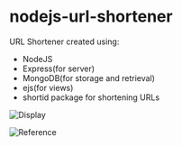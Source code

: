 # nodejs-url-shortener

URL Shortener created using:
- NodeJS
- Express(for server)
- MongoDB(for storage and retrieval)
- ejs(for views) 
- shortid package for shortening URLs

![Display](https://ibb.co/5TD18f7)

![Reference](https://www.youtube.com/watch?v=SLpUKAGnm-g)
